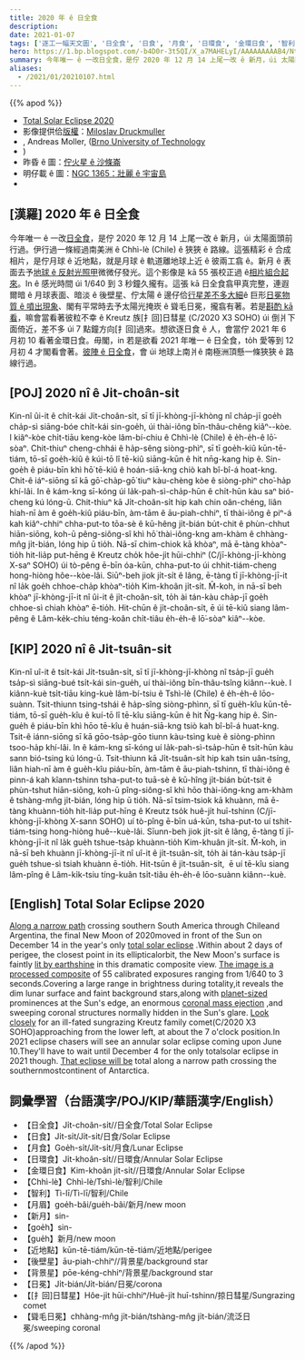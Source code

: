 ```yaml
---
title: 2020 年 ê 日全食
description:
date: 2021-01-07
tags: ['逐工一幅天文圖', '日全食', '日食', '月食', '日環食', '金環日食', '智利', '月眉', '新月', '近地點', '後壁星', '背景星', '日冕', '聳毛日冕']
hero: https://1.bp.blogspot.com/-b4D0r-3t5QI/X_a7MAHELyI/AAAAAAAAAB4/NtSTg7nCKoYZH8PTRlBJk-O5ub375QLWwCLcBGAsYHQ/s1100/Tse_2020_400mm_dmwa-rot.jpeg
summary: 今年唯一 ê 一改日全食，是佇 2020 年 12 月 14 上尾一改 ê 新月，úi 太陽面頭前行過。
aliases:
  - /2021/01/20210107.html
---
```


{{% apod %}}

- [Total Solar Eclipse 2020](https://apod.nasa.gov/apod/ap210107.html)
- 影像提供佮[版權](https://apod.nasa.gov/apod/lib/about_apod.html#srapply)：[Miloslav Druckmuller](http://www.zam.fme.vutbr.cz/~druck/Index.htm)
- , Andreas Moller, ([Brno University of Technology](http://www.vutbr.cz/en/)
- )
- 昨昏 ê 圖：[佇火星 ê 沙條崙](https://apod-taigi.blogspot.com/2021/01/20210106.html)
- 明仔載 ê 圖：[NGC 1365：壯麗 ê 宇宙島](https://apod-taigi.blogspot.com/2021/01/20210108.html)
-


## [漢羅] 2020 年 ê 日全食

今年唯一 ê 一改[日全食](https://apod.nasa.gov/apod/ap201218.html)，是佇 2020 年 12 月 14 上尾一改 ê 新月，úi 太陽面頭前行過。伊行過一條經過南美洲 ê Chhì-lè (Chile) ê 狹狹 ê 路線。這張精彩 ê 合成相片，是佇月球 ê 近地點，就是月球 ê 軌道離地球上近 ê 彼兩工翕 ê。新月 ê 表面去予[地球 ê 反射光照甲](https://apod.nasa.gov/apod/ap170831.html)微微仔發光。這个影像是 kā 55 張校正過 ê[相片組合起來](http://www.zam.fme.vutbr.cz/~druck/Eclipse/Ecl2020a/Tse2020_400mm_wa/0-info.htm)。In ê 感光時間 úi 1/640 到 3 秒鐘久攏有。這張 kā 日全食翕甲真完整，連遐爾暗 ê 月球表面、暗淡 ê 後壁星、佇太陽 ê 邊仔佮[行星差不多大細](https://www.nasa.gov/content/goddard/what-is-a-solar-prominence)ê 巨形[日冕物質 ê 噴出現象](https://solarscience.msfc.nasa.gov/CMEs.shtml)、閣有平常時去予太陽光掩崁 ê 聳毛日冕，攏翕有著。若是[斟酌 kā 看](https://www.nasa.gov/feature/goddard/2020/recently-discovered-comet-seen-during-2020-total-solar-eclipse-SOHO/)，嘛會當看著彼粒不幸 ê Kreutz 族[扌回]日彗星 (C/2020 X3 SOHO) úi 倒爿下面倚近，差不多 úi 7 點鐘方向[扌回]過來。想欲逐日食 ê 人，會當佇 2021 年 6 月初 10 看著金環日食。毋閣，in 若是欲看 2021 年唯一 ê 日全食，to̍h 愛等到 12 月初 4 才閣看會著。[彼陣 ê 日全食](https://eclipse.gsfc.nasa.gov/SEplot/SEplot2001/SE2021Dec04T.GIF)，會 úi 地球上南爿ê 南極洲頂懸一條狹狹 ê 路線行過。

## [POJ] 2020 nî ê Ji̍t-choân-si̍t

Kin-nî ûi-it ê chi̍t-kái Ji̍t-choân-si̍t, sī tī jī-khòng-jī-khòng nî cha̍p-jī goe̍h cha̍p-sì siāng-bóe chi̍t-kái sin-goe̍h, úi thài-iông bīn-thâu-chêng kiâⁿ--kòe. I kiâⁿ-kòe chi̍t-tiāu keng-kòe lâm-bí-chiu ê Chhì-lè (Chile) ê e̍h-e̍h-ê lō͘-sòaⁿ. Chit-thiuⁿ cheng-chhái ê ha̍p-sêng siòng-phìⁿ, sī tī goe̍h-kiû kūn-tē-tiám, tō-sī goe̍h-kiû ê kúi-tō lî tē-kiû siāng-kūn ê hit nn̄g-kang hip ê. Sin-goe̍h ê piáu-bīn khì hō͘ tē-kiû ê hoán-siā-kng chiò kah bî-bî-á hoat-kng. Chit-ê iáⁿ-siōng sī kā gō͘-cha̍p-gō͘ tiuⁿ kàu-chèng kòe ê siòng-phìⁿ cho͘-ha̍p khí-lâi. In ê kám-kng sī-kóng úi la̍k-pah-sì-cha̍p-hūn ê chi̍t-hūn kàu saⁿ bió-cheng kú lóng-ū. Chit-thiuⁿ kā Ji̍t-choân-si̍t hip kah chin oân-chéng, liân hiah-nī àm ê goe̍h-kiû piáu-bīn, àm-tām ê āu-piah-chhiⁿ, tī thài-iông ê piⁿ-á kah kiâⁿ-chhiⁿ chha-put-to tōa-sè ê kū-hêng ji̍t-bián bu̍t-chit ê phùn-chhut hiān-siōng, koh-ū pêng-siông-sî khì hō͘ thài-iông-kng am-khàm ê chhàng-mn̂g ji̍t-bián, lóng hip ū tio̍h. Nā-sī chim-chiok kā khòaⁿ, mā ē-tàng khòaⁿ-tio̍h hit-lia̍p put-hēng ê Kreutz cho̍k hôe-ji̍t hūi-chhiⁿ (C/jī-khòng-jī-khòng X-saⁿ SOHO) úi tò-pêng ē-bīn óa-kūn, chha-put-to úi chhit-tiám-cheng hong-hiòng hôe--kòe-lâi. Siūⁿ-beh jiok ji̍t-si̍t ê lâng, ē-tàng tī jī-khòng-jī-it nî la̍k goe̍h chhoe-cha̍p khòaⁿ-tio̍h Kim-khoân ji̍t-si̍t. M̄-koh, in nā-sī beh khòaⁿ jī-khòng-jī-it nî ûi-it ê ji̍t-choân-si̍t, to̍h ài tán-kàu cha̍p-jī goe̍h chhoe-sì chiah khòaⁿ ē-tio̍h. Hit-chūn ê ji̍t-choân-si̍t, ē úi tē-kiû siang lâm-pêng ê Lâm-ke̍k-chiu téng-koân chi̍t-tiâu e̍h-e̍h-ê lō͘-sòaⁿ kiâⁿ--kòe.

## [KIP] 2020 nî ê Ji̍t-tsuân-si̍t

Kin-nî uî-it ê tsi̍t-kái Ji̍t-tsuân-si̍t, sī tī jī-khòng-jī-khòng nî tsa̍p-jī gue̍h tsa̍p-sì siāng-bué tsi̍t-kái sin-gue̍h, uí thài-iông bīn-thâu-tsîng kiânn--kuè. I kiânn-kuè tsi̍t-tiāu king-kuè lâm-bí-tsiu ê Tshì-lè (Chile) ê e̍h-e̍h-ê lōo-suànn. Tsit-thiunn tsing-tshái ê ha̍p-sîng siòng-phìnn, sī tī gue̍h-kîu kūn-tē-tiám, tō-sī gue̍h-kîu ê kuí-tō lî tē-kîu siāng-kūn ê hit N̄g-kang hip ê. Sin-gue̍h ê piáu-bīn khì hōo tē-kîu ê huán-siā-kng tsiò kah bî-bî-á huat-kng. Tsit-ê iánn-siōng sī kā gōo-tsa̍p-gōo tiunn kàu-tsìng kuè ê siòng-phìnn tsoo-ha̍p khí-lâi. In ê kám-kng sī-kóng uí la̍k-pah-sì-tsa̍p-hūn ê tsi̍t-hūn kàu sann bió-tsing kú lóng-ū. Tsit-thiunn kā Ji̍t-tsuân-si̍t hip kah tsin uân-tsíng, liân hiah-nī àm ê gue̍h-kîu piáu-bīn, àm-tām ê āu-piah-tshinn, tī thài-iông ê pinn-á kah kîann-tshinn tsha-put-to tuā-sè ê kū-hîng ji̍t-bián bu̍t-tsit ê phùn-tshut hiān-siōng, koh-ū pîng-siông-sî khì hōo thài-iông-kng am-khàm ê tshàng-mn̂g ji̍t-bián, lóng hip ū tio̍h. Nā-sī tsim-tsiok kā khuànn, mā ē-tàng khuànn-tio̍h hit-lia̍p put-hīng ê Kreutz tso̍k huê-ji̍t huī-tshinn (C/jī-khòng-jī-khòng X-sann SOHO) uí tò-pîng ē-bīn uá-kūn, tsha-put-to uí tshit-tiám-tsing hong-hiòng huê--kuè-lâi. Sīunn-beh jiok ji̍t-si̍t ê lâng, ē-tàng tī jī-khòng-jī-it nî la̍k gue̍h tshue-tsa̍p khuànn-tio̍h Kim-khuân ji̍t-si̍t. M̄-koh, in nā-sī beh khuànn jī-khòng-jī-it nî uî-it ê ji̍t-tsuân-si̍t, to̍h ài tán-kàu tsa̍p-jī gue̍h tshue-sì tsiah khuànn ē-tio̍h. Hit-tsūn ê ji̍t-tsuân-si̍t,  ē uí tē-kîu siang lâm-pîng ê Lâm-ki̍k-tsiu tíng-kuân tsi̍t-tiâu e̍h-e̍h-ê lōo-suànn kiânn--kuè.

## [English] Total Solar Eclipse 2020 

[Along a narrow path](https://apod.nasa.gov/apod/ap201229.html) crossing southern South America through Chileand Argentina, the final New Moon of 2020moved in front of the Sun on December 14 in the year's only [total solar eclipse](https://apod.nasa.gov/apod/ap201218.html) .Within about 2 days of perigee, the closest point in its ellipticalorbit, the New Moon's surface is faintly [lit by earthshine](https://apod.nasa.gov/apod/ap170831.html) in this dramatic composite view. [The image is a processed composite](http://www.zam.fme.vutbr.cz/~druck/Eclipse/Ecl2020a/Tse2020_400mm_wa/0-info.htm) of 55 calibrated exposures ranging from 1/640 to 3 seconds.Covering a large range in brightness during totality,it reveals the dim lunar surface and faint background stars,along with [planet-sized](https://www.nasa.gov/content/goddard/what-is-a-solar-prominence) prominences at the Sun's edge, an enormous [coronal mass ejection](https://solarscience.msfc.nasa.gov/CMEs.shtml) ,and sweeping coronal structures normally hidden in the Sun's glare. [Look closely](https://www.nasa.gov/feature/goddard/2020/recently-discovered-comet-seen-during-2020-total-solar-eclipse-SOHO/) for an ill-fated sungrazing Kreutz family comet(C/2020 X3 SOHO)approaching from the lower left, at about the 7 o'clock position.In 2021 eclipse chasers will see an annular solar eclipse coming upon June 10.They'll have to wait until December 4 for the only totalsolar eclipse in 2021 though. [That eclipse will be](https://eclipse.gsfc.nasa.gov/SEplot/SEplot2001/SE2021Dec04T.GIF) total along a narrow path crossing the southernmostcontinent of Antarctica.

## 詞彙學習（台語漢字/POJ/KIP/華語漢字/English）

- 【日全食】Ji̍t-choân-si̍t//日全食/Total Solar Eclipse
- 【日食】Ji̍t-si̍t/Ji̍t-si̍t/日食/Solar Eclipse
- 【月食】Goe̍h-si̍t/Ji̍t-si̍t/月食/Lunar Eclipse
- 【日環食】Ji̍t-khoân-si̍t//日環食/Annular Solar Eclipse
- 【金環日食】Kim-khoân ji̍t-si̍t//日環食/Annular Solar Eclipse
- 【Chhì-lè】Chhì-lè/Tshì-lè/智利/Chile
- 【智利】Tì-lī/Tì-lī/智利/Chile
- 【月眉】goe̍h-bâi/gue̍h-bâi/新月/new moon
- 【新月】sin-
- 【goe̍h】sin-
- 【gue̍h】新月/new moon
- 【近地點】kūn-tē-tiám/kūn-tē-tiám/近地點/perigee
- 【後壁星】āu-piah-chhiⁿ//背景星/background star
- 【背景星】pōe-kéng-chhiⁿ/背景星/background star
- 【日冕】Ji̍t-bián/Ji̍t-bián/日冕/corona
- 【[扌回]日彗星】Hôe-ji̍t hūi-chhiⁿ/Huê-ji̍t huī-tshinn/掠日彗星/Sungrazing comet
- 【聳毛日冕】chhàng-mn̂g ji̍t-bián/tshàng-mn̂g ji̍t-bián/流泛日冕/sweeping coronal

{{% /apod %}}
